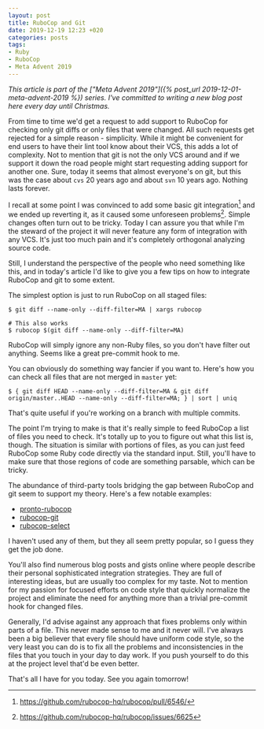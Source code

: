 ```yaml
---
layout: post
title: RuboCop and Git
date: 2019-12-19 12:23 +020
categories: posts
tags:
- Ruby
- RuboCop
- Meta Advent 2019
---
```


*This article is part of the ["Meta Advent 2019"]({% post_url 2019-12-01-meta-advent-2019 %}) series. I've committed to writing
a new blog post here every day until Christmas.*

From time to time we'd get a request to add support to RuboCop for
checking only git diffs or only files that were changed. All such
requests get rejected for a simple reason - simplicity. While it
might be convenient for end users to have their lint tool know about their
VCS, this adds a lot of complexity. Not to mention that git is not the only
VCS around and if we support it down the road people might start requesting
adding support for another one. Sure, today it seems that almost everyone's
on git, but this was the case about `cvs` 20 years ago and about `svn` 10 years ago.
Nothing lasts forever.

I recall at some point I was convinced to add some basic git integration[^1] and
we ended up reverting it, as it caused some unforeseen problems[^2]. Simple
changes often turn out to be tricky. Today I can assure you that while I'm the
steward of the project it will never feature any form of integration with any
VCS. It's just too much pain and it's completely orthogonal analyzing source
code.

Still, I understand the perspective of the people who need something like this,
and in today's article I'd like to give you a few tips on how to integrate RuboCop
and git to some extent.

The simplest option is just to run RuboCop on all staged files:

```console
$ git diff --name-only --diff-filter=MA | xargs rubocop

# This also works
$ rubocop $(git diff --name-only --diff-filter=MA)
```

RuboCop will simply ignore any non-Ruby files, so you don't have filter out anything.
Seems like a great pre-commit hook to me.

You can obviously do something way fancier if you want to. Here's how you can check
all files that are not merged in `master` yet:

```console
$ { git diff HEAD --name-only --diff-filter=MA & git diff origin/master..HEAD --name-only --diff-filter=MA; } | sort | uniq
```

That's quite useful if you're working on a branch with multiple commits.

The point I'm trying to make is that it's really simple to feed RuboCop a list of files you need to check.
It's totally up to you to figure out what this list is, though.
The situation is similar with portions of files, as you can just feed RuboCop some Ruby code directly via the standard input.
Still, you'll have to make sure that those regions of code are something parsable, which can be tricky.

The abundance of third-party tools bridging the gap between RuboCop and git seem to support my theory. Here's a few
notable examples:

* [pronto-rubocop](https://rubygems.org/gems/pronto-rubocop)
* [rubocop-git](https://rubygems.org/gems/rubocop-git)
* [rubocop-select](https://rubygems.org/gems/rubocop-select)

I haven't used any of them, but they all seem pretty popular, so I guess they get the job done.

You'll also find numerous blog posts and gists online where people describe their personal sophisticated
integration strategies. They are full of interesting ideas, but are usually too complex for my
taste. Not to mention for my passion for focused efforts on code style that quickly normalize
the project and eliminate the need for anything more than a trivial pre-commit hook for changed files.

Generally, I'd advise against any approach that fixes problems only within parts of a file.
This never made sense to me and it never will. I've always been a big believer that
every file should have uniform code style, so the very least you can do is to fix all the
problems and inconsistencies in the files that you touch in your day to day work. If
you push yourself to do this at the project level that'd be even better.

That's all I have for you today. See you again tomorrow!

[^1]: <https://github.com/rubocop-hq/rubocop/pull/6546/>
[^2]: <https://github.com/rubocop-hq/rubocop/issues/6625>
